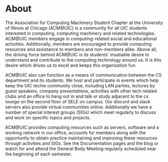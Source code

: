 # About

The Association for Computing Machinery Student Chapter at the University of Illinois at Chicago (ACM@UIC) is a community for all UIC students interested in computing, computing machinery and related technologies. ACM@UIC members engage in computing-related social and educational activities. Additionally, members are encouraged to provide computing resources and assistance to members and non-members alike. Above all, the driving force behind ACM@UIC is its students' insatiable desire to understand and contribute to the computing technology around us. It is this desire which drives us to excel and keeps this organization fun.

ACM@UIC also can function as a means of communication between the CS department and its students. We host and participate in events which help keep the UIC techie community close, including LAN parties, lectures by guest speakers, company presentations, activities with other tech related clubs and an office to hang out in and talk or study adjacent to the cs lounge on the second floor of SELE on campus. Our discord and slack servers also provide virtual communities online. Additionally we have a number of special interest groups (SIGs) which meet regularly to discuss and work on specific topics and projects.

ACM@UIC provides computing resources such as servers, software and a working network in our office, accounts for members along with the opportunity to obtain practice maintaining and improving these resources through activities and SIGs. See the Documentation pages and the blog or watch for and attend the General Body Meeting regularly scheduled near the beginning of each semester.

